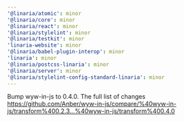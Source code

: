 ```yaml
---
'@linaria/atomic': minor
'@linaria/core': minor
'@linaria/react': minor
'@linaria/stylelint': minor
'@linaria/testkit': minor
'linaria-website': minor
'@linaria/babel-plugin-interop': minor
'linaria': minor
'@linaria/postcss-linaria': minor
'@linaria/server': minor
'@linaria/stylelint-config-standard-linaria': minor
---
```


Bump wyw-in-js to 0.4.0. The full list of changes https://github.com/Anber/wyw-in-js/compare/%40wyw-in-js/transform%400.2.3...%40wyw-in-js/transform%400.4.0
